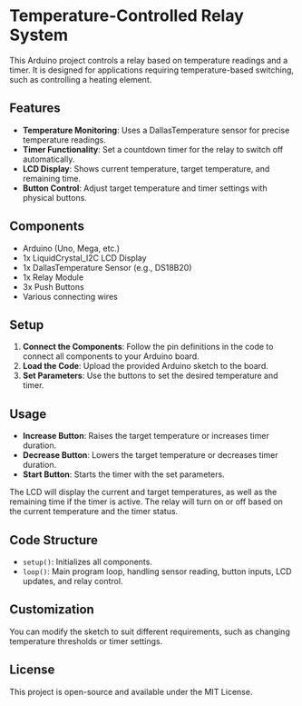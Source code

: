 # Temperature-Controlled Relay System

This Arduino project controls a relay based on temperature readings and a timer. It is designed for applications requiring temperature-based switching, such as controlling a heating element.

## Features

- **Temperature Monitoring**: Uses a DallasTemperature sensor for precise temperature readings.
- **Timer Functionality**: Set a countdown timer for the relay to switch off automatically.
- **LCD Display**: Shows current temperature, target temperature, and remaining time.
- **Button Control**: Adjust target temperature and timer settings with physical buttons.

## Components

- Arduino (Uno, Mega, etc.)
- 1x LiquidCrystal_I2C LCD Display
- 1x DallasTemperature Sensor (e.g., DS18B20)
- 1x Relay Module
- 3x Push Buttons
- Various connecting wires

## Setup

1. **Connect the Components**: Follow the pin definitions in the code to connect all components to your Arduino board.
2. **Load the Code**: Upload the provided Arduino sketch to the board.
3. **Set Parameters**: Use the buttons to set the desired temperature and timer.

## Usage

- **Increase Button**: Raises the target temperature or increases timer duration.
- **Decrease Button**: Lowers the target temperature or decreases timer duration.
- **Start Button**: Starts the timer with the set parameters.

The LCD will display the current and target temperatures, as well as the remaining time if the timer is active. The relay will turn on or off based on the current temperature and the timer status.

## Code Structure

- `setup()`: Initializes all components.
- `loop()`: Main program loop, handling sensor reading, button inputs, LCD updates, and relay control.

## Customization

You can modify the sketch to suit different requirements, such as changing temperature thresholds or timer settings.

## License

This project is open-source and available under the MIT License.